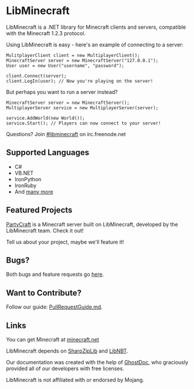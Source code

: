 LibMinecraft
============

LibMinecraft is a .NET library for Minecraft clients and servers, compatible with the Minecraft 1.2.3 protocol.

Using LibMinecraft is easy - here's an example of connecting to a server:

    MulitplayerClient client = new MultiplayerClient();
    MinecraftServer server = new MinecraftServer("127.0.0.1");
    User user = new User("username", "password");

    client.Connect(server);
    client.LogIn(user); // Now you're playing on the server!

But perhaps you want to run a server instead?

    MinecraftServer server = new MinecraftServer();
    MultiplayerServer service = new MultiplayerServer(server);

    service.AddWorld(new World());
    service.Start(); // Players can now connect to your server!

Questions? Join [#libminecraft](http://irc//irc.freenode.net#libminecraft) on irc.freenode.net

Supported Languages
-------------------

* C#
* VB.NET
* IronPython
* IronRuby
* And [many more](http://en.wikipedia.org/wiki/List_of_CLI_languages)

Featured Projects
-----------------

[PartyCraft](https://github.com/LibMinecraft/PartyCraft/) is a Minecraft server built on LibMinecraft, developed by the LibMinecraft team. Check it out!

Tell us about your project, maybe we'll feature it!

Bugs?
-----

Both bugs and feature requests go [here](https://github.com/LibMinecraft/LibMinecraft/issues).

Want to Contribute?
-------------------

Follow our guide: [PullRequestGuide.md](https://github.com/LibMinecraft/LibMinecraft/blob/master/PullRequestGuide.md).

Links
-----

You can get Minecraft at [minecraft.net](http://minecraft.net)

LibMinecraft depends on [SharpZipLib](http://www.icsharpcode.net/OpenSource/SharpZipLib/Default.aspx) and [LibNBT](https://github.com/aphistic/libnbt).

Our documentation was created with the help of [GhostDoc](http://submain.com/products/ghostdoc.aspx), who graciously provided all of our developers with free licenses.

LibMinecraft is not affiliated with or endorsed by Mojang.